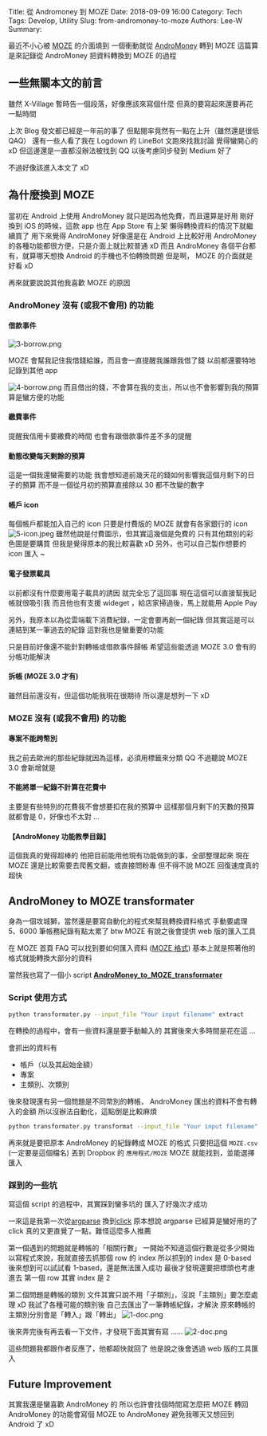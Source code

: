 Title: 從 Andromoney 到 MOZE
Date: 2018-09-09 16:00
Category: Tech
Tags: Develop, Utility
Slug: from-andromoney-to-moze
Authors: Lee-W
Summary:

最近不小心被 [MOZE](https://www.mozeapp.com) 的介面燒到
一個衝動就從 [AndroMoney](https://web.andromoney.com) 轉到 MOZE
這篇算是來記錄從 AndroMoney 把資料轉換到 MOZE 的過程

<!--more-->

## 一些無關本文的前言

雖然 X-Village 暫時告一個段落，好像應該來寫個什麼
但真的要寫起來還要再花一點時間

上次 Blog 發文都已經是一年前的事了
但點閱率竟然有一點在上升（雖然還是很低 QAQ）
還有一些人看了我在 Logdown 的 LineBot 文跑來找我討論
覺得蠻開心的 xD
但這邊還是一直都沒辦法被找到 QQ
以後考慮同步發到 Medium 好了

不過好像該進入本文了 xD

## 為什麼換到 MOZE

當初在 Android 上使用 AndroMoney 就只是因為他免費，而且還算是好用
剛好換到 iOS 的時候，這款 app 也在 App Store 有上架
懶得轉換資料的情況下就繼續買了
用下來覺得 AndroMoney 好像還是在 Android 上比較好用
AndroMoney 的各種功能都很方便，只是介面上就比較普通 xD
而且 AndroMoney 各個平台都有，就算哪天想換 Android 的手機也不怕轉換問題
但是啊， MOZE 的介面就是好看 xD

再來就要說說其他我喜歡 MOZE 的原因

### AndroMoney 沒有 (或我不會用) 的功能
  
#### 借款事件

![3-borrow.png](/images/posts-image/2018-09-09-andromoney-to-moze/3-borrow.png)

MOZE 會幫我記住我借錢給誰，而且會一直提醒我誰跟我借了錢
以前都還要特地記錄到其他 app

![4-borrow.png](/images/posts-image/2018-09-09-andromoney-to-moze/4-borrow.png)
而且借出的錢，不會算在我的支出，所以也不會影響到我的預算
算是蠻方便的功能

#### 繳費事件

提醒我信用卡要繳費的時間
也會有跟借款事件差不多的提醒

#### 動態改變每天剩餘的預算

這是一個我還蠻需要的功能
我會想知道前幾天花的錢如何影響我這個月剩下的日子的預算
而不是一個從月初的預算直接除以 30 都不改變的數字

#### 帳戶 icon

每個帳戶都能加入自己的 icon
只要是付費版的 MOZE 就會有各家銀行的 icon
![5-icon.jpeg](/images/posts-image/2018-09-09-andromoney-to-moze/5-icon.jpeg)
雖然他說是付費圖示，但其實這幾個是免費的
只有其他類別的彩色圖是要購買
但我是覺得原本的我比較喜歡 xD
另外，也可以自己製作想要的 icon 匯入 ~

#### 電子發票載具

以前都沒有什麼要用電子載具的誘因
就完全忘了這回事
現在這個可以直接幫我記帳就很吸引我
而且他也有支援 wideget ，給店家掃過後，馬上就能用 Apple Pay

另外，我原本以為從雲端載下消費紀錄，一定會要再創一個紀錄
但其實這是可以連結到某一筆過去的紀錄
這對我也是蠻重要的功能

只是目前好像還不能針對轉帳或借款事件歸帳
希望這些能透過 MOZE 3.0 會有的分帳功能解決

#### 拆帳 (MOZE 3.0 才有)

雖然目前還沒有，但這個功能我現在很期待
所以還是想列一下 xD

### MOZE 沒有 (或我不會用) 的功能
  
#### 專案不能跨幣別

我之前去歐洲的那些紀錄就因為這樣，必須用標籤來分類 QQ
不過聽說 MOZE 3.0 會新增就是

#### 不能將單一紀錄不計算在花費中

主要是有些特別的花費我不會想要扣在我的預算中
這樣那個月剩下的天數的預算就都會是 0，好像也不太對 ...

#### 【AndroMoney 功能教學目錄】

這個我真的覺得超棒的
他把目前能用他現有功能做到的事，全部整理起來
現在 MOZE 還是比較需要去爬舊文翻，或直接問粉專
但不得不說 MOZE 回復速度真的超快

## AndroMoney to MOZE transformater

身為一個攻城獅，當然還是要寫自動化的程式來幫我轉換資料格式
手動要處理 5、6000 筆帳務紀錄有點太累了
btw MOZE 有說之後會提供 web 版的匯入工具

在 MOZE 首頁 FAQ 可以找到要如何匯入資料 ([MOZE 格式](https://docs.google.com/spreadsheets/d/1OeVuhID8l_vhmjHbDKReAXcLkIi0NvDUDIAwD9I8AYQ/edit?usp=sharing))
基本上就是照著他的格式就能轉換大部分的資料

當然我也寫了一個小 script
**[AndroMoney_to_MOZE_transformater](https://github.com/Lee-W/AndroMoney_to_MOZE_transformater)**

### Script 使用方式

```sh
python transformater.py --input_file "Your input filename" extract
```

在轉換的過程中，會有一些資料還是要手動輸入的
其實後來大多時間是花在這 ...

會抓出的資料有

* 帳戶（以及其起始金額）
* 專案
* 主類別、次類別

後來發現還有另一個問題是不同幣別的轉帳， AndroMoney 匯出的資料不會有轉入的金額
所以沒辦法自動化，這點倒是比較麻煩

```sh
python transformater.py transformat --input_file "Your input filename" --output_file MOZE.csv
```

再來就是要把原本 AndroMoney 的紀錄轉成 MOZE 的格式
只要把這個 `MOZE.csv` (一定要是這個檔名) 丟到 Dropbox 的 `應用程式/MOZE`
MOZE 就能找到，並能選擇匯入

### 踩到的一些坑

寫這個 script 的過程中，其實踩到蠻多坑的
匯入了好幾次才成功

一來這是我第一次從[argparse](https://docs.python.org/3/library/argparse.html) 換到[click](http://click.pocoo.org)
原本想說 argparse 已經算是蠻好用的了
click 真的又更直覺了一點，難怪這麼多人推薦

第一個遇到的問題就是轉帳的「相關行數」
一開始不知道這個行數是從多少開始
以寫程式來說，我就直接去抓那個 row 的 index
所以抓到的 index 是 0-based
後來想到可以試試看 1-based，還是無法匯入成功
最後才發現還要把標頭也考慮進去
第一個 row 其實 index 是 2

第二個問題是轉帳的類別
文件其實只說不用「子類別」，沒說「主類別」要怎麼處理 xD
我試了各種可能的類別後
自己去匯出了一筆轉帳紀錄，才解決
原來轉帳的主類別分別會是「轉入」跟「轉出」
![1-doc.png](/images/posts-image/2018-09-09-andromoney-to-moze/1-doc.png)

後來弄完後有再去看一下文件，才發現下面其實有寫 ......
![2-doc.png](/images/posts-image/2018-09-09-andromoney-to-moze/2-doc.png)

這些問題我都跟作者反應了，他都超快就回了
他是說之後會透過 web 版的工具匯入

## Future Improvement

其實我還是蠻喜歡 AndroMoney 的
所以也許會找個時間寫怎麼把 MOZE 轉回 AndroMoney 的功能會寫個 MOZE to AndroMoney
避免我哪天又想回到 Android 了 xD
